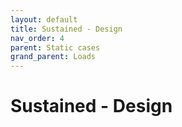 ```yaml
---
layout: default
title: Sustained - Design
nav_order: 4
parent: Static cases
grand_parent: Loads
---
```


# Sustained - Design